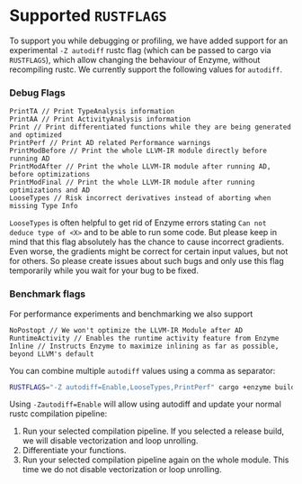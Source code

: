 # Supported `RUSTFLAGS`

To support you while debugging or profiling, we have added support for an experimental `-Z autodiff` rustc flag (which can be passed to cargo via `RUSTFLAGS`), which allow changing the behaviour of Enzyme, without recompiling rustc. We currently support the following values for `autodiff`.

### Debug Flags

```text
PrintTA // Print TypeAnalysis information
PrintAA // Print ActivityAnalysis information
Print // Print differentiated functions while they are being generated and optimized
PrintPerf // Print AD related Performance warnings
PrintModBefore // Print the whole LLVM-IR module directly before running AD
PrintModAfter // Print the whole LLVM-IR module after running AD, before optimizations
PrintModFinal // Print the whole LLVM-IR module after running optimizations and AD
LooseTypes // Risk incorrect derivatives instead of aborting when missing Type Info 
```

<div class="warning">

`LooseTypes` is often helpful to get rid of Enzyme errors stating `Can not deduce type of <X>` and to be able to run some code. But please keep in mind that this flag absolutely has the chance to cause incorrect gradients. Even worse, the gradients might be correct for certain input values, but not for others. So please create issues about such bugs and only use this flag temporarily while you wait for your bug to be fixed.

</div>

### Benchmark flags

For performance experiments and benchmarking we also support

```text
NoPostopt // We won't optimize the LLVM-IR Module after AD
RuntimeActivity // Enables the runtime activity feature from Enzyme 
Inline // Instructs Enzyme to maximize inlining as far as possible, beyond LLVM's default
```

You can combine multiple `autodiff` values using a comma as separator:

```bash
RUSTFLAGS="-Z autodiff=Enable,LooseTypes,PrintPerf" cargo +enzyme build
```

Using `-Zautodiff=Enable` will allow using autodiff and update your normal rustc compilation pipeline:

1. Run your selected compilation pipeline. If you selected a release build, we will disable vectorization and loop unrolling.
2. Differentiate your functions.
3. Run your selected compilation pipeline again on the whole module. This time we do not disable vectorization or loop unrolling.
